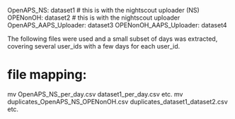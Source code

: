 OpenAPS_NS: dataset1  # this is with the nightscout uploader (NS)
OPENonOH: dataset2  # this is with the nightscout uploader
OpenAPS_AAPS_Uploader: dataset3
OPENonOH_AAPS_Uploader: dataset4

The following files were used and a small subset of days was extracted, covering several user_ids with a few days for each user_id.

# file mapping:
mv OpenAPS_NS_per_day.csv dataset1_per_day.csv 
etc.
mv duplicates_OpenAPS_NS_OPENonOH.csv duplicates_dataset1_dataset2.csv
etc.